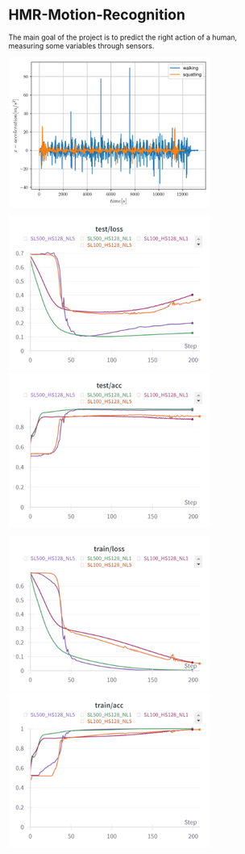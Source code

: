 # HMR-Motion-Recognition
The main goal of the project is to predict the right action of a human, measuring some variables through sensors.


<img src = "repo_media/x_acceleration.png" width ="400" />

<img src = "repo_media/test_losses.png" width ="400" /> <img src = "repo_media/test_accuracies.png" width ="400" />

<img src = "repo_media/train_losses.png" width ="400" /> <img src = "repo_media/train_accuracies.png" width ="400" />
